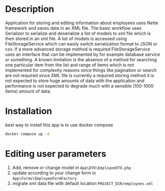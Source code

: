 # Description
Application for storing and editing information about employees uses Nette framework and saves data in an XML file. The basic
workflow uses Serializer to serialize and deserialize a list of models to xml file which is then stored in an xml file. A list
of models is accessed using FileStorageService which can easily switch serialization format to JSON or csv. If a more
advanced storage method is required FileStorageService uses an interface that can be implemented by for example database
service or something. A known limitation is the absence of a method for searching one particular item from the list and range of
items which is not implemented for complexity reasons since things like pagination or search are not required since
XML file is currently a required storing method it is not expected to store huge amounts of data with the application and 
performance is not expected to degrade much with a sensible (100-1000 items) amount of data.

# Installation
best way to install this app is to use docker compose
```bash
docker compose up -d
```

# Editing user parameters
1. Add, remove or change model in ```App\DTO\EmployeeDTO.php```
2. update according to your change form in ```App\Forms\EmployeeFormFactory```
3. migrate xml data file with default location ```PROJECT_DIR/employees.xml```
